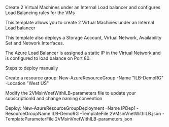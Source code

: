 Create 2 Virtual Machines under an Internal Load balancer and configures Load Balancing rules for the VMs

This template allows you to create 2 Virtual Machines under an Internal Load balancer

This template also deploys a Storage Account, Virtual Network, Availability Set and Network Interfaces.

The Azure Load Balancer is assigned a static IP in the Virtual Network and is configured to load balance on Port 80.

Steps to deploy manually

Create a resource group: New-AzureResourceGroup -Name "ILB-DemoRG" -Location "West US"

Modify the 2VMsinVnetWithILB-parameters file to update your subscriptionId and change naming convention

Deploy: New-AzureResourceGroupDeployment –Name IPDep1 -ResourceGroupName ILB-DemoRG -TemplateFile 2VMsinVnetWithILB.json -TemplateParameterFile 2VMsinVnetWithILB-parameters.json

